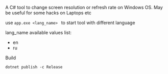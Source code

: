 A C# tool to change screen resolution or refresh rate on Windows OS. May be useful for some hacks on Laptops etc

use
`
app.exe <lang_name> 
`
to start tool with different language

lang_name available values list:
* en
* ru


Build
```
dotnet publish -c Release
```